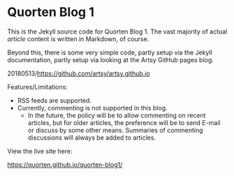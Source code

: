# Quorten Blog 1

This is the Jekyll source code for Quorten Blog 1.  The vast majority of 
actual _article_ content is written in Markdown, of course.

Beyond this, there is some very simple code, partly setup via the
Jekyll documentation, partly setup via looking at the Artsy GitHub
pages blog.

20180513/https://github.com/artsy/artsy.github.io

Features/Limitations:

* RSS feeds are supported.
* Currently, commenting is not supported in this blog.
    * In the future, the policy will be to allow commenting on recent
      articles, but for older articles, the preference will be to send
      E-mail or discuss by some other means.  Summaries of commenting
      discussions will always be added to articles.

View the live site here:

https://quorten.github.io/quorten-blog1/
